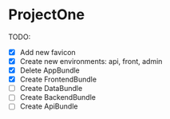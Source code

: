 # ProjectOne

TODO:

- [X] Add new favicon
- [X] Create new environments: api, front, admin
- [X] Delete AppBundle
- [X] Create FrontendBundle
- [ ] Create DataBundle
- [ ] Create BackendBundle
- [ ] Create ApiBundle
